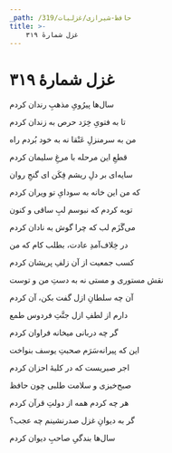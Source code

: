 ```yaml
---
_path: /حافظ-شیرازی/غزلیات/319
title: >-
    غزل شمارهٔ ۳۱۹
---
```

# غزل شمارهٔ ۳۱۹

<div class="b" id="bn1"><div class="m1"><p>سال‌ها پیرُویِ مذهبِ رندان کردم</p></div>
<div class="m2"><p>تا به فتویِ خِرَد حرص به زندان کردم</p></div></div>
<div class="b" id="bn2"><div class="m1"><p>من به سرمنزلِ عَنْقا نه به خود بُردم راه</p></div>
<div class="m2"><p>قطعِ این مرحله با مرغِ سلیمان کردم</p></div></div>
<div class="b" id="bn3"><div class="m1"><p>سایه‌ای بر دلِ ریشم فِکَن ای گنجِ روان</p></div>
<div class="m2"><p>که من این خانه به سودایِ تو ویران کردم</p></div></div>
<div class="b" id="bn4"><div class="m1"><p>توبه کردم که نبوسم لبِ ساقی و کنون</p></div>
<div class="m2"><p>می‌گَزَم لب که چرا گوش به نادان کردم</p></div></div>
<div class="b" id="bn5"><div class="m1"><p>در خِلاف‌آمدِ عادت، بطلب کام که من</p></div>
<div class="m2"><p>کسب جمعیت از آن زلفِ پریشان کردم</p></div></div>
<div class="b" id="bn6"><div class="m1"><p>نقش مستوری و مستی نه به دستِ من و توست</p></div>
<div class="m2"><p>آن چه سلطانِ ازل گفت بکن، آن کردم</p></div></div>
<div class="b" id="bn7"><div class="m1"><p>دارم از لطفِ ازل جنَّتِ فردوس طمع</p></div>
<div class="m2"><p>گر چه دربانی میخانه فراوان کردم</p></div></div>
<div class="b" id="bn8"><div class="m1"><p>این که پیرانه‌سَرَم صحبتِ یوسف بنواخت</p></div>
<div class="m2"><p>اجر صبریست که در کلبهٔ احزان کردم</p></div></div>
<div class="b" id="bn9"><div class="m1"><p>صبح‌خیزی و سلامت طلبی چون حافظ</p></div>
<div class="m2"><p>هر چه کردم همه از دولتِ قرآن کردم</p></div></div>
<div class="b" id="bn10"><div class="m1"><p>گر به دیوانِ غزل صدرنشینم چه عجب؟</p></div>
<div class="m2"><p>سال‌ها بندگیِ صاحبِ دیوان کردم</p></div></div>
